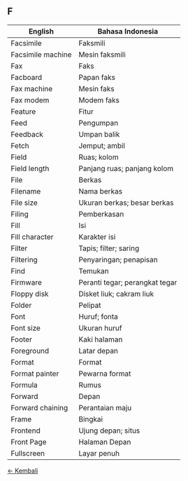 ## F

| English			| Bahasa Indonesia	|
|-------------|-------------------|
| Facsimile 		| Faksmili 			|
| Facsimile machine | Mesin faksmili 	|
| Fax 				| Faks 				|
| Facboard 			| Papan faks 		|
| Fax machine 		| Mesin faks 		|
| Fax modem 		| Modem faks 		|
| Feature 			| Fitur 			|
| Feed 				| Pengumpan 		|
| Feedback 			| Umpan balik		|
| Fetch 			| Jemput; ambil 	|
| Field 			| Ruas; kolom 		|
| Field length 		| Panjang ruas; panjang kolom ||
| File 				| Berkas 			|
| Filename 			| Nama berkas 		|
| File size 		| Ukuran berkas; besar berkas 	|
| Filing 			| Pemberkasan 		|
| Fill 				| Isi 				|
| Fill character 	| Karakter isi 		|
| Filter 			| Tapis; filter; saring 	|
| Filtering 		| Penyaringan; penapisan 	|
| Find 				| Temukan 			|
| Firmware 			| Peranti tegar; perangkat tegar 	|
| Floppy disk 		| Disket liuk; cakram liuk 	|
| Folder 			| Pelipat 			|
| Font 				| Huruf; fonta 		|
| Font size 		| Ukuran huruf 		|
| Footer 			| Kaki halaman 		|
| Foreground 		| Latar depan 		|
| Format 			| Format 			|
| Format painter 	| Pewarna format 	|
| Formula 			| Rumus 			|
| Forward 			| Depan 			|
| Forward chaining 	| Perantaian maju 	|
| Frame 			| Bingkai 			|
| Frontend 			| Ujung depan; situs |
| Front Page 		| Halaman Depan 	|
| Fullscreen 		| Layar penuh 		|

[&larr; Kembali](../)
